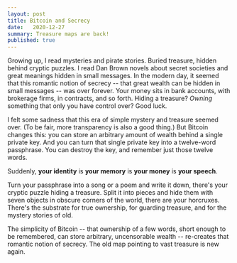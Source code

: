 ```yaml
---
layout: post
title: Bitcoin and Secrecy
date:   2020-12-27
summary: Treasure maps are back!
published: true
---
```



Growing up, I read mysteries and pirate stories. Buried treasure, hidden behind
cryptic puzzles. I read Dan Brown novels about secret societies and great meanings
hidden in small messages. In the modern day, it seemed that this romantic notion
of secrecy -- that great wealth can be hidden in small messages -- was over forever.
Your money sits in bank accounts, with brokerage firms, in contracts, and so forth.
Hiding a treasure? *Owning* something that only you have control over? Good luck.


I felt some sadness that this era of simple mystery and treasure seemed over.
(To be fair, more transparency is also a good thing.) But Bitcoin changes this:
you can store an arbitrary amount of wealth behind a single private key. And you
can turn that single private key into a twelve-word passphrase. You can destroy
the key, and remember just those twelve words.

Suddenly, **your identity** is **your memory** is **your money** is **your speech**.

Turn your passphrase into a song or a poem and write it down, there's your cryptic puzzle
hiding a treasure. Split it into pieces and hide them with seven objects in
obscure corners of the world, there are your horcruxes. There's the substrate for
true ownership, for guarding treasure, and for the mystery stories of old.


The simplicity of Bitcoin -- that ownership of a few words, short enough to be
remembered, can store arbitrary, uncensorable wealth -- re-creates that romantic
notion of secrecy. The old map pointing to vast treasure is new again.
